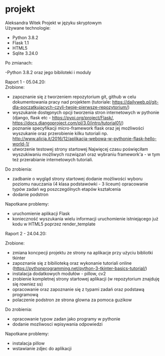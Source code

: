 # projekt
Aleksandra Witek Projekt w języku skryptowym  
Używane technologie:  
- Python 3.8.2 
- Flask 1.1 
- HTML5 
- Sqlite 3.24.0 

Po zmianach:

-Python 3.8.2 oraz jego bibiloteki i moduly

Raport 1 - 05.04.20:  
Zrobione:  
- zapoznanie się z tworzeniem repozytorium git, github w celu dokumentowania pracy nad projektem (tutoriale: https://dailyweb.pl/git-dla-poczatkujacych-czyli-twoje-pierwsze-repozytorium/) 
- wyszukanie dostępnych opcji tworzenia stron internetowych w pythonie (django, flask etc - https://pypi.org/project/Flask/, https://docs.djangoproject.com/pl/3.0/intro/tutorial01/) 
- poznanie specyfikacji micro-framework flask oraz jej możliwości wyszukanie oraz przerobienie kilku tutoriali np. http://www.alicja.it/2016/12/aplikacja-webowa-w-pythonie-flask-hello-world-1/ 
- utworzenie testowej strony startowej Najwięcej czasu poświęciłam wyszukiwaniu możliwych rozwiązań oraz wybraniu framework'a - w tym też przerabianie internetowych tutoriali.  

Do zrobienia:  
- zadbanie o wygląd strony startowej dodanie możliwości wyboru poziomu nauczania (4 klasa podstawówki - 3 liceum) opracowanie typów zadań wg poszczególnych etapów kształcenia 
- dodanie podstron 

Napotkane problemy:  
- uruchomienie aplikacji Flask 
- konieczność wyszukania wielu informacji uruchomienie istniejącego już kodu w HTML5 poprzez render_template 

Raport 2 - 24.04.20:  

Zrobione:  
- zmiana koncpecji projektu ze strony na aplikacje przy użyciu bibliotki tkinter
- zapoznanie się z bibilioteką oraz wykonanie tutoriali online (https://pythonprogramming.net/python-3-tkinter-basics-tutorial/)
- instalacja dodatkowych modułów - pillow, cv2
- zrobienie kompletnej strony startowej aplikacji (w repozytorium znajduję się rowniez ss)
- opracowanie oraz zapoznanie się z typami zadań oraz podstawą programową
- polaczenie podstron ze strona glowna za pomoca guzikow

Do zrobienia:
- opracowanie typow zadan jako programy w pythonie
- dodanie mozliwosci wpisywania odpowiedzi

Napotkane problemy:
- instalacja pillow
- wstawianie zdjec do aplikacji

